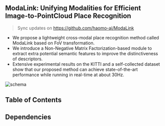 ## ModaLink: Unifying Modalities for Efficient Image-to-PointCloud Place Recognition

> Sync updates on https://github.com/haomo-ai/ModaLink

*  We propose a lightweight cross-modal place recognition method called ModaLink based on FoV transformation. 
*  We introduce a Non-Negative Matrix Factorization-based module to extract extra potential semantic features to improve the distinctiveness of descriptors.
*  Extensive experimental results on the KITTI and a self-collected dataset show that our proposed method can achieve state-of-the-art performance while running in real-time at about 30Hz.

![schema](https://github.com/SpadyDong/I2P-V2/assets/47657625/0e5b7afd-c8e3-49a6-bbae-bf50693bd95b)

## Table of Contents

## Dependencies

